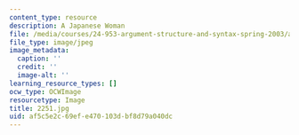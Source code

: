 ```yaml
---
content_type: resource
description: A Japanese Woman
file: /media/courses/24-953-argument-structure-and-syntax-spring-2003/af5c5e2c69efe470103dbf8d79a040dc_2251.jpg
file_type: image/jpeg
image_metadata:
  caption: ''
  credit: ''
  image-alt: ''
learning_resource_types: []
ocw_type: OCWImage
resourcetype: Image
title: 2251.jpg
uid: af5c5e2c-69ef-e470-103d-bf8d79a040dc
---
```


